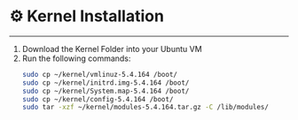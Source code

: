 # ⚙️ Kernel Installation

---

1. Download the Kernel Folder into your Ubuntu VM
2. Run the following commands:
    ```bash
    sudo cp ~/kernel/vmlinuz-5.4.164 /boot/
    sudo cp ~/kernel/initrd.img-5.4.164 /boot/
    sudo cp ~/kernel/System.map-5.4.164 /boot/
    sudo cp ~/kernel/config-5.4.164 /boot/
    sudo tar -xzf ~/kernel/modules-5.4.164.tar.gz -C /lib/modules/
    ```